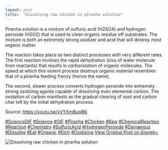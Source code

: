 ```yaml
---
layout: post
title:  "Dissolving raw chicken in piranha solution"
---
```


Piranha solution is a mixture of sulfuric acid (H2SO4) and hydrogen peroxide (H2O2) that is used to clean organic residue off substrates. The mixture is both an extremely strong oxidizer and acid that will destroy most organic matter.  
  
The reaction takes place as two distinct processes with very different rates. The first reaction involves the rapid _dehydration_ (loss of water molecule from reactants) that results in _carbonization_ of organic molecules. The speed at which this violent process destroys organic material resembles that of a piranha feeding frenzy (hence the name).   
  
The second, slower process converts hydrogen peroxide into extremely strong oxidizing agents capable of dissolving even elemental carbon. The oxidation of carbon manifests as the gradual clearing of soot and carbon char left by the initial dehydration process.   
  
Source: <https://youtu.be/xVYXmBuqlBk>  
  
[#ScienceGIF](https://plus.google.com/s/%23ScienceGIF/posts) [#Science](https://plus.google.com/s/%23Science/posts) [#GIF](https://plus.google.com/s/%23GIF/posts) [#Piranha](https://plus.google.com/s/%23Piranha/posts) [#Chicken](https://plus.google.com/s/%23Chicken/posts) [#Raw](https://plus.google.com/s/%23Raw/posts) [#ChemicalReaction](https://plus.google.com/s/%23ChemicalReaction/posts) [#Reaction](https://plus.google.com/s/%23Reaction/posts) [#Chemistry](https://plus.google.com/s/%23Chemistry/posts) [#SulfuricAcid](https://plus.google.com/s/%23SulfuricAcid/posts) [#HydrogenPeroxide](https://plus.google.com/s/%23HydrogenPeroxide/posts) [#Dangerous](https://plus.google.com/s/%23Dangerous/posts) [#Dissolve](https://plus.google.com/s/%23Dissolve/posts) [#Eat](https://plus.google.com/s/%23Eat/posts) [#Organic](https://plus.google.com/s/%23Organic/posts) [#Etch](https://plus.google.com/s/%23Etch/posts) [#Oxidizing](https://plus.google.com/s/%23Oxidizing/posts)
[View Original Post on Google+](https://plus.google.com/+ColinSullender/posts/GeGf9WAMjMR)

![Dissolving raw chicken in piranha solution](https://i.imgur.com/E8JzNqj.gif)
